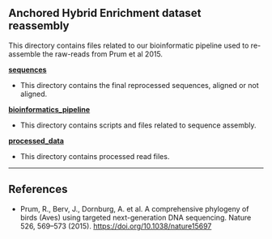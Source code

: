 ## Anchored Hybrid Enrichment dataset reassembly

This directory contains files related to our bioinformatic pipeline used to re-assemble the raw-reads from Prum et al 2015.

[**sequences**](/sequences)

* This directory contains the final reprocessed sequences, aligned or not aligned.

[**bioinformatics_pipeline**](/bioinformatics_pipeline)

* This directory contains scripts and files related to sequence assembly.

[**processed_data**](/processed_data)

* This directory contains processed read files.

---

## References

* Prum, R., Berv, J., Dornburg, A. et al. A comprehensive phylogeny of birds (Aves) using targeted next-generation DNA sequencing. Nature 526, 569–573 (2015). https://doi.org/10.1038/nature15697

